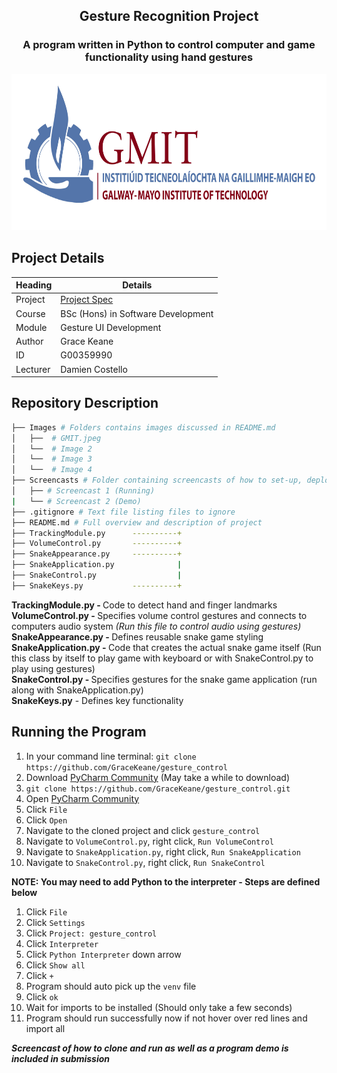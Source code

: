<h2 align="center">
    Gesture Recognition Project
</h3>

<h3 align="center">
    A program written in Python to control computer and game functionality using hand gestures
</h4>

<p align="center">
  <img src="./Images/GMIT.jpeg" width=600 height=250/>
</p>

## Project Details
Heading  | Details
-------- | -------------------------------------
Project  | [Project Spec](https://learnonline.gmit.ie/pluginfile.php/316035/mod_resource/content/0/Gesture%20Based%20UI%20Project.pdf)
Course   | BSc (Hons) in Software Development
Module   | Gesture UI Development
Author   | Grace Keane 
ID       | G00359990
Lecturer | Damien Costello

## Repository Description
```bash
├── Images # Folders contains images discussed in README.md
│   ├──  # GMIT.jpeg
│   └──  # Image 2
│   └──  # Image 3
│   └──  # Image 4
├── Screencasts # Folder containing screencasts of how to set-up, deploy and run project
│   ├── # Screencast 1 (Running)
|   └── # Screencast 2 (Demo)
├── .gitignore # Text file listing files to ignore
├── README.md # Full overview and description of project
├── TrackingModule.py      ----------+               
├── VolumeControl.py       ----------+
├── SnakeAppearance.py     ----------+
├── SnakeApplication.py              |
├── SnakeControl.py                  |
├── SnakeKeys.py           ----------+

```

<b>TrackingModule.py - </b> Code to detect hand and finger landmarks<br>
<b>VolumeControl.py - </b> Specifies volume control gestures and connects to computers audio system <i>(Run this file to control audio using gestures)</i> <br>
<b>SnakeAppearance.py - </b> Defines reusable snake game styling <br>
<b>SnakeApplication.py - </b> Code that creates the actual snake game itself (Run this class by itself to play game with keyboard or with SnakeControl.py to play using gestures)<br>
 <b>SnakeControl.py - </b> Specifies gestures for the snake game application (run along with SnakeApplication.py) <br>
 <b>SnakeKeys.py</b> - Defines key functionality <br>

## Running the Program
1. In your command line terminal: ```git clone https://github.com/GraceKeane/gesture_control```<br>
2. Download [PyCharm Community](https://www.jetbrains.com/pycharm/download/#section=windows) (May take a while to download)
3. ```git clone https://github.com/GraceKeane/gesture_control.git```
4. Open [PyCharm Community](https://www.jetbrains.com/pycharm/download/#section=windows)
5. Click ```File```
6. Click ```Open```
7. Navigate to the cloned project and click ```gesture_control```
8. Navigate to ```VolumeControl.py```, right click, ```Run VolumeControl```
9. Navigate to ```SnakeApplication.py```, right click, ```Run SnakeApplication```
10. Navigate to ```SnakeControl.py```, right click, ```Run SnakeControl```

<b>NOTE: You may need to add Python to the interpreter - Steps are defined below</b>
1. Click ```File```
2. Click ```Settings```
3. Click ```Project: gesture_control```
4. Click ```Interpreter```
5. Click ```Python Interpreter``` down arrow
6. Click ```Show all```
7. Click ```+```
8. Program should auto pick up the ```venv``` file
9. Click ```ok```
10. Wait for imports to be installed (Should only take a few seconds)
11. Program should run successfully now if not hover over red lines and import all

<i><b>Screencast of how to clone and run as well as a program demo is included in submission<b></i>
